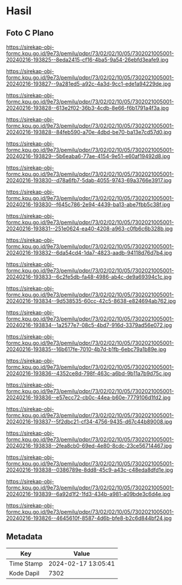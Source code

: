 # Hasil

## Foto C Plano

https://sirekap-obj-formc.kpu.go.id/9e73/pemilu/pdpr/73/02/02/10/05/7302021005001-20240216-193825--8eda2415-cf16-4ba5-9a54-26ebfd3eafe9.jpg

https://sirekap-obj-formc.kpu.go.id/9e73/pemilu/pdpr/73/02/02/10/05/7302021005001-20240216-193827--9a281ed5-a92c-4a3d-9cc1-ede1a94229de.jpg

https://sirekap-obj-formc.kpu.go.id/9e73/pemilu/pdpr/73/02/02/10/05/7302021005001-20240216-193828--613e2f02-36b3-4cdb-8e66-f6b1791a4f3a.jpg

https://sirekap-obj-formc.kpu.go.id/9e73/pemilu/pdpr/73/02/02/10/05/7302021005001-20240216-193828--84feb590-a70e-4dbd-be70-ba13e7cd57d0.jpg

https://sirekap-obj-formc.kpu.go.id/9e73/pemilu/pdpr/73/02/02/10/05/7302021005001-20240216-193829--5b6eaba6-77ae-4154-9e51-e60af19492d8.jpg

https://sirekap-obj-formc.kpu.go.id/9e73/pemilu/pdpr/73/02/02/10/05/7302021005001-20240216-193830--d78a6fb7-5dab-4055-9743-69a3766e3917.jpg

https://sirekap-obj-formc.kpu.go.id/9e73/pemilu/pdpr/73/02/02/10/05/7302021005001-20240216-193830--f645c786-2e94-4439-ba13-abe7fbb5c38f.jpg

https://sirekap-obj-formc.kpu.go.id/9e73/pemilu/pdpr/73/02/02/10/05/7302021005001-20240216-193831--251e0624-ea40-4208-a963-c0fb6c6b328b.jpg

https://sirekap-obj-formc.kpu.go.id/9e73/pemilu/pdpr/73/02/02/10/05/7302021005001-20240216-193832--6da54cd4-1da7-4823-aadb-94118d76d7b4.jpg

https://sirekap-obj-formc.kpu.go.id/9e73/pemilu/pdpr/73/02/02/10/05/7302021005001-20240216-193833--6c2fe5db-fa48-4986-ab4c-de9a69394c1c.jpg

https://sirekap-obj-formc.kpu.go.id/9e73/pemilu/pdpr/73/02/02/10/05/7302021005001-20240216-193834--9d538535-60cc-42c5-8638-e824694ab762.jpg

https://sirekap-obj-formc.kpu.go.id/9e73/pemilu/pdpr/73/02/02/10/05/7302021005001-20240216-193834--1a2577e7-08c5-4bd7-916d-3379ad56e072.jpg

https://sirekap-obj-formc.kpu.go.id/9e73/pemilu/pdpr/73/02/02/10/05/7302021005001-20240216-193835--16b617fe-7010-4b7d-b1fb-6ebc79a1b89e.jpg

https://sirekap-obj-formc.kpu.go.id/9e73/pemilu/pdpr/73/02/02/10/05/7302021005001-20240216-193836--4352ce8d-798f-463c-a6bd-9b11a7b9d75c.jpg

https://sirekap-obj-formc.kpu.go.id/9e73/pemilu/pdpr/73/02/02/10/05/7302021005001-20240216-193836--e57ecc72-cb0c-44ea-b60e-7779106d1fd2.jpg

https://sirekap-obj-formc.kpu.go.id/9e73/pemilu/pdpr/73/02/02/10/05/7302021005001-20240216-193837--5f2dbc21-cf34-4756-9435-d67c44b89008.jpg

https://sirekap-obj-formc.kpu.go.id/9e73/pemilu/pdpr/73/02/02/10/05/7302021005001-20240216-193838--2fea8cb0-69ed-4e80-8cdc-23ce56714467.jpg

https://sirekap-obj-formc.kpu.go.id/9e73/pemilu/pdpr/73/02/02/10/05/7302021005001-20240216-193838--0386789e-8dd8-45c9-a43c-c48eda8dfd1e.jpg

https://sirekap-obj-formc.kpu.go.id/9e73/pemilu/pdpr/73/02/02/10/05/7302021005001-20240216-193839--6a92d1f2-1fd3-434b-a981-a09bde3c6d4e.jpg

https://sirekap-obj-formc.kpu.go.id/9e73/pemilu/pdpr/73/02/02/10/05/7302021005001-20240216-193826--4645610f-8587-4d6b-bfe8-b2c6d844bf24.jpg


## Metadata

| Key        | Value               |
| ---------- | ------------------- |
| Time Stamp | 2024-02-17 13:05:41 |
| Kode Dapil | 7302                |



